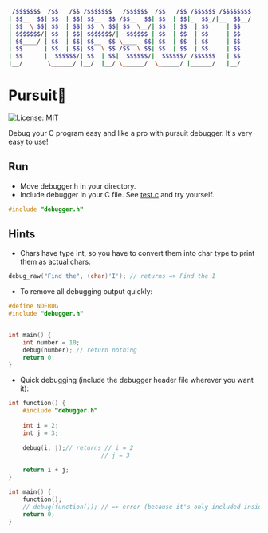 ```bash
 /$$$$$$$  /$$   /$$ /$$$$$$$   /$$$$$$  /$$   /$$ /$$$$$$ /$$$$$$$$
| $$__  $$| $$  | $$| $$__  $$ /$$__  $$| $$  | $$|_  $$_/|__  $$__/
| $$  \ $$| $$  | $$| $$  \ $$| $$  \__/| $$  | $$  | $$     | $$   
| $$$$$$$/| $$  | $$| $$$$$$$/|  $$$$$$ | $$  | $$  | $$     | $$   
| $$____/ | $$  | $$| $$__  $$ \____  $$| $$  | $$  | $$     | $$   
| $$      | $$  | $$| $$  \ $$ /$$  \ $$| $$  | $$  | $$     | $$   
| $$      |  $$$$$$/| $$  | $$|  $$$$$$/|  $$$$$$/ /$$$$$$   | $$   
|__/       \______/ |__/  |__/ \______/  \______/ |______/   |__/
```

# Pursuit🚨

[![License: MIT](https://img.shields.io/badge/License-MIT-yellow.svg)](https://opensource.org/licenses/MIT)

Debug your C program easy and like a pro with pursuit debugger. It's very easy to use!

## Run 
- Move debugger.h in your directory.
- Include debugger in your C file. See [test.c](https://github.com/radojicic23/pursuit/blob/master/test.c) and try yourself.
```c
#include "debugger.h"
```

## Hints
- Chars have type int, so you have to convert them into char type to print them as actual chars:
```c
debug_raw("Find the", (char)'I'); // returns => Find the I
```

- To remove all debugging output quickly:
```c
#define NDEBUG
#include "debugger.h"


int main() {
    int number = 10;
    debug(number); // return nothing
    return 0;
}
```

- Quick debugging (include the debugger header file wherever you want it):
```c
int function() {
    #include "debugger.h"
    
    int i = 2;
    int j = 3;
    
    debug(i, j);// returns // i = 2
                          // j = 3
    
    return i + j;
} 

int main() {
    function();
    // debug(function()); // => error (because it's only included inside function)
    return 0;
}
```
